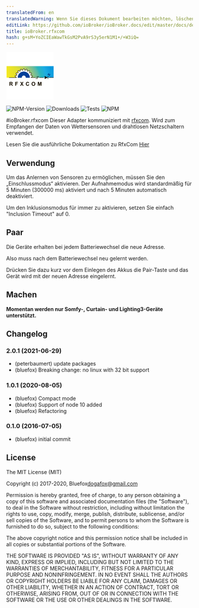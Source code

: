 ```yaml
---
translatedFrom: en
translatedWarning: Wenn Sie dieses Dokument bearbeiten möchten, löschen Sie bitte das Feld "translationsFrom". Andernfalls wird dieses Dokument automatisch erneut übersetzt
editLink: https://github.com/ioBroker/ioBroker.docs/edit/master/docs/de/adapterref/iobroker.rfxcom/README.md
title: ioBroker.rfxcom
hash: g+sM+YoZCIEaWawTkGsM2PvA9rS3y5erN1M1+/+W3iQ=
---
```

![Logo](../../../en/adapterref/iobroker.rfxcom/admin/rfxcom.png)

![NPM-Version](http://img.shields.io/npm/v/iobroker.rfxcom.svg)
![Downloads](https://img.shields.io/npm/dm/iobroker.rfxcom.svg)
![Tests](https://travis-ci.org/ioBroker/ioBroker.rfxcom.svg?branch=master)
![NPM](https://nodei.co/npm/iobroker.rfxcom.png?downloads=true)

#ioBroker.rfxcom
Dieser Adapter kommuniziert mit [rfxcom](http://www.rfxcom.com).
Wird zum Empfangen der Daten von Wettersensoren und drahtlosen Netzschaltern verwendet.

Lesen Sie die ausführliche Dokumentation zu RfxCom [Hier](http://www.rfxcom.com/WebRoot/StoreNL2/Shops/78165469/MediaGallery/Downloads/RFXtrx_User_Guide.pdf)

## Verwendung
Um das Anlernen von Sensoren zu ermöglichen, müssen Sie den „Einschlussmodus“ aktivieren.
Der Aufnahmemodus wird standardmäßig für 5 Minuten (300000 ms) aktiviert und nach 5 Minuten automatisch deaktiviert.

Um den Inklusionsmodus für immer zu aktivieren, setzen Sie einfach "Inclusion Timeout" auf 0.

## Paar
Die Geräte erhalten bei jedem Batteriewechsel die neue Adresse.

Also muss nach dem Batteriewechsel neu gelernt werden.

Drücken Sie dazu kurz vor dem Einlegen des Akkus die Pair-Taste und das Gerät wird mit der neuen Adresse eingelernt.

## Machen
**Momentan werden nur Somfy-, Curtain- und Lighting3-Geräte unterstützt.**

<!-- Platzhalter für die nächste Version (am Zeilenanfang):

### __ARBEITEN IN PROGRESS__ -->

## Changelog
### 2.0.1 (2021-06-29)
* (peterbaumert) update packages
* (bluefox) Breaking change: no linux with 32 bit support

### 1.0.1 (2020-08-05)
* (bluefox) Compact mode
* (bluefox) Support of node 10 added
* (bluefox) Refactoring

### 0.1.0 (2016-07-05)
* (bluefox) initial commit

## License
The MIT License (MIT)

Copyright (c) 2017-2020, Bluefox<dogafox@gmail.com>

Permission is hereby granted, free of charge, to any person obtaining a copy
of this software and associated documentation files (the "Software"), to deal
in the Software without restriction, including without limitation the rights
to use, copy, modify, merge, publish, distribute, sublicense, and/or sell
copies of the Software, and to permit persons to whom the Software is
furnished to do so, subject to the following conditions:

The above copyright notice and this permission notice shall be included in all
copies or substantial portions of the Software.

THE SOFTWARE IS PROVIDED "AS IS", WITHOUT WARRANTY OF ANY KIND, EXPRESS OR
IMPLIED, INCLUDING BUT NOT LIMITED TO THE WARRANTIES OF MERCHANTABILITY,
FITNESS FOR A PARTICULAR PURPOSE AND NONINFRINGEMENT. IN NO EVENT SHALL THE
AUTHORS OR COPYRIGHT HOLDERS BE LIABLE FOR ANY CLAIM, DAMAGES OR OTHER
LIABILITY, WHETHER IN AN ACTION OF CONTRACT, TORT OR OTHERWISE, ARISING FROM,
OUT OF OR IN CONNECTION WITH THE SOFTWARE OR THE USE OR OTHER DEALINGS IN THE
SOFTWARE.